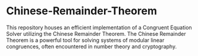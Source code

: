 # Chinese-Remainder-Theorem
This repository houses an efficient implementation of a Congruent Equation Solver utilizing the Chinese Remainder Theorem. The Chinese Remainder Theorem is a powerful tool for solving systems of modular linear congruences, often encountered in number theory and cryptography.
